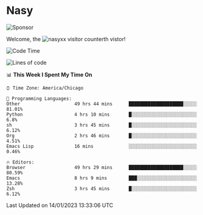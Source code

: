 # Nasy

<!--
<p align="center">
<img height="200" src="https://github-readme-stats.vercel.app/api?username=nasyxx&count_private=true&show_icons=true&theme=dracula&include_all_commits=true"/>
<img height="200" src="https://github-readme-stats.vercel.app/api/top-langs/?username=nasyxx&theme=dracula&hide=html,jupyter+notebook&count_private=true&show_icons=true"/>
</p>

  
----------------
-->

![Sponsor](https://img.shields.io/static/v1.svg?label=Sponsor&message=%E2%9D%A4&logo=GitHub&style=flat&color=pink)
 
Welcome, the ![nasyxx visitor counter](https://count.getloli.com/get/@nasyxx?theme=rule34)th vistor!
 
<!--START_SECTION:waka-->
![Code Time](http://img.shields.io/badge/Code%20Time-3%2C103%20hrs%2045%20mins-blue)

![Lines of code](https://img.shields.io/badge/From%20Hello%20World%20I%27ve%20Written-5%20Million%20lines%20of%20code-blue)

📊 **This Week I Spent My Time On** 

```text
⌚︎ Time Zone: America/Chicago

💬 Programming Languages: 
Other                    49 hrs 44 mins      ████████████████████░░░░░   81.01% 
Python                   4 hrs 10 mins       █░░░░░░░░░░░░░░░░░░░░░░░░   6.8% 
sh                       3 hrs 45 mins       █░░░░░░░░░░░░░░░░░░░░░░░░   6.12% 
Org                      2 hrs 46 mins       █░░░░░░░░░░░░░░░░░░░░░░░░   4.51% 
Emacs Lisp               16 mins             ░░░░░░░░░░░░░░░░░░░░░░░░░   0.46%

🔥 Editors: 
Browser                  49 hrs 29 mins      ████████████████████░░░░░   80.59% 
Emacs                    8 hrs 9 mins        ███░░░░░░░░░░░░░░░░░░░░░░   13.28% 
Zsh                      3 hrs 45 mins       █░░░░░░░░░░░░░░░░░░░░░░░░   6.12%

```


 Last Updated on 14/01/2023 13:33:06 UTC
<!--END_SECTION:waka-->

<!-- ![visitors](https://visitor-badge.laobi.icu/badge?page_id=nasyxx.nasyxx) -->
